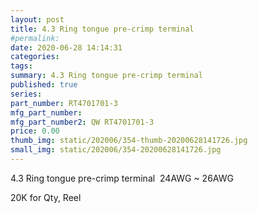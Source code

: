 ```yaml
---
layout: post
title: 4.3 Ring tongue pre-crimp terminal 
#permalink: 
date: 2020-06-28 14:14:31
categories: 
tags:  
summary: 4.3 Ring tongue pre-crimp terminal 
published: true 
series: 
part_number: RT4701701-3
mfg_part_number: 
mfg_part_number2: QW RT4701701-3
price: 0.00
thumb_img: static/202006/354-thumb-20200628141726.jpg
small_img: static/202006/354-20200628141726.jpg
---
```



<p>
	4.3 Ring tongue pre-crimp terminal  24AWG ~ 26AWG
</p>
<p>
	20K for Qty, Reel
</p>